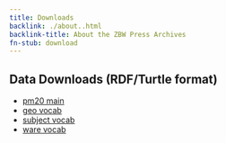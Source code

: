 ```yaml
---
title: Downloads
backlink: ./about..html
backlink-title: About the ZBW Press Archives
fn-stub: download
---
```


## Data Downloads (RDF/Turtle format)

* [pm20 main](../download/pm20.dump.ttl)
* [geo vocab](../download/geo.dump.ttl)
* [subject vocab](../download/subject.dump.ttl)
* [ware vocab](../download/ware.dump.ttl)

